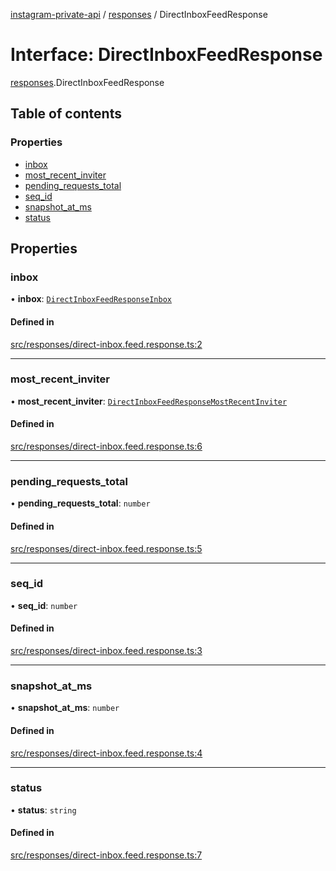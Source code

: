 [instagram-private-api](../../README.md) / [responses](../../modules/responses.md) / DirectInboxFeedResponse

# Interface: DirectInboxFeedResponse

[responses](../../modules/responses.md).DirectInboxFeedResponse

## Table of contents

### Properties

- [inbox](DirectInboxFeedResponse.md#inbox)
- [most\_recent\_inviter](DirectInboxFeedResponse.md#most_recent_inviter)
- [pending\_requests\_total](DirectInboxFeedResponse.md#pending_requests_total)
- [seq\_id](DirectInboxFeedResponse.md#seq_id)
- [snapshot\_at\_ms](DirectInboxFeedResponse.md#snapshot_at_ms)
- [status](DirectInboxFeedResponse.md#status)

## Properties

### inbox

• **inbox**: [`DirectInboxFeedResponseInbox`](DirectInboxFeedResponseInbox.md)

#### Defined in

[src/responses/direct-inbox.feed.response.ts:2](https://github.com/Nerixyz/instagram-private-api/blob/b3351b9/src/responses/direct-inbox.feed.response.ts#L2)

___

### most\_recent\_inviter

• **most\_recent\_inviter**: [`DirectInboxFeedResponseMostRecentInviter`](DirectInboxFeedResponseMostRecentInviter.md)

#### Defined in

[src/responses/direct-inbox.feed.response.ts:6](https://github.com/Nerixyz/instagram-private-api/blob/b3351b9/src/responses/direct-inbox.feed.response.ts#L6)

___

### pending\_requests\_total

• **pending\_requests\_total**: `number`

#### Defined in

[src/responses/direct-inbox.feed.response.ts:5](https://github.com/Nerixyz/instagram-private-api/blob/b3351b9/src/responses/direct-inbox.feed.response.ts#L5)

___

### seq\_id

• **seq\_id**: `number`

#### Defined in

[src/responses/direct-inbox.feed.response.ts:3](https://github.com/Nerixyz/instagram-private-api/blob/b3351b9/src/responses/direct-inbox.feed.response.ts#L3)

___

### snapshot\_at\_ms

• **snapshot\_at\_ms**: `number`

#### Defined in

[src/responses/direct-inbox.feed.response.ts:4](https://github.com/Nerixyz/instagram-private-api/blob/b3351b9/src/responses/direct-inbox.feed.response.ts#L4)

___

### status

• **status**: `string`

#### Defined in

[src/responses/direct-inbox.feed.response.ts:7](https://github.com/Nerixyz/instagram-private-api/blob/b3351b9/src/responses/direct-inbox.feed.response.ts#L7)
